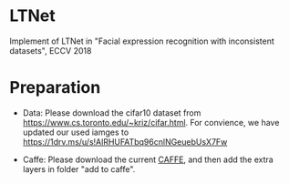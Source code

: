 # LTNet
Implement of LTNet in "Facial expression recognition with inconsistent datasets", ECCV 2018 

# Preparation
- Data: 
  Please download the cifar10 dataset from https://www.cs.toronto.edu/~kriz/cifar.html.
For convience, we have updated our used iamges to https://1drv.ms/u/s!AlRHUFATbq96cnlNGeuebUsX7Fw

- Caffe: Please download the current [CAFFE](http://caffe.berkeleyvision.org/), and then add the extra layers in folder "add to caffe".

